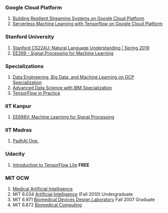 ### Google Cloud Platform
1. [Building Resilient Streaming Systems on Google Cloud Platform](https://www.coursera.org/learn/building-resilient-streaming-systems-gcp)
2. [Serverless Machine Learning with Tensorflow on Google Cloud Platform](https://www.coursera.org/learn/serverless-machine-learning-gcp?specialization=gcp-data-machine-learning)


### Stanford University
1. [Stanford CS224U: Natural Language Understanding | Spring 2019](https://www.youtube.com/playlist?list=PLoROMvodv4rObpMCir6rNNUlFAn56Js20)
2. [EE269 - Signal Processing for Machine Learning](http://web.stanford.edu/class/ee269/slides.html)

### Specializations
1. [Data Engineering, Big Data, and Machine Learning on GCP Specialization](https://www.coursera.org/specializations/gcp-data-machine-learning)
2. [Advanced Data Science with IBM Specialization](https://www.coursera.org/specializations/advanced-data-science-ibm)
3. [TensorFlow in Practice](https://www.coursera.org/specializations/tensorflow-in-practice?)


### IIT Kanpur

1. [EE698V: Machine Learning for Signal Processing](http://home.iitk.ac.in/~vipular/stuff/2019_MLSP.html)

### IIT Madras

1. [PadhAI One.](https://padhai.onefourthlabs.in/)


### Udacity

1. [Introduction to TensorFlow Lite](https://mclick.udacity.com/z/4matukb1?uid=47e408a8-55a0-4174-9697-989a544028ac&mid=70a1489a-5e73-4ea0-a97f-8cffab9ae59d&ek=2019-10-16T16%3A21%3A32Z) **FREE**


### MIT OCW

1. [Medical Artificial Intelligence](https://ocw.mit.edu/courses/health-sciences-and-technology/hst-947-medical-artificial-intelligence-spring-2005/)
2. MIT 6.034 [Artificial Intelligence](https://ocw.mit.edu/courses/electrical-engineering-and-computer-science/6-034-artificial-intelligence-fall-2010/) (Fall 2010) Undergraduate
3. MIT 6.971 [Biomedical Devices Design Laboratory](https://ocw.mit.edu/courses/mechanical-engineering/2-996-biomedical-devices-design-laboratory-fall-2007/) Fall 2007 Graduate
4. MIT 6.872 [Biomedical Computing](https://ocw.mit.edu/courses/health-sciences-and-technology/hst-950j-biomedical-computing-fall-2010/)

